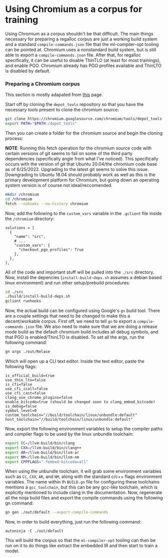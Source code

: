 # Using Chromium as a corpus for training

Using Chromium as a corpus shouldn't be that difficult. The main things
necessary for preparing a regalloc corpus are just a working build system
and a standard `compile-commands.json` file that the ml-compiler-opt
tooling can be pointed at. Chromium uses a nonstandard build system, but is
still able to export a `compile-commands.json` file. After that, for
regalloc specifically, it can be useful to disable ThinTLO (at least for
most trainings), and enable PGO. Chromium already has PGO profiles
available and ThinLTO is disabled by default.

### Preparing a Chromium corpus

This section is mostly adapated from [this](https://chromium.googlesource.com/chromium/src/+/main/docs/linux/build_instructions.md) page.

Start off by cloning the `depot_tools` repository so that you have the
necessary tools present to clone the chromium source:
```bash
git clone https://chromium.googlesource.com/chromium/tools/depot_tools.git
export PATH="$PATH:/depot_tools"
```
Then you can create a folder for the chromium source and begin the
cloning process:

**NOTE**: Running this fetch operation for the chromium source code
with certain versions of git seems to fail on some of the third party
dependencies (specifically angle from what I've noticed). This specifically
occurs with the version of git that Ubuntu 20.04/the chromium code base
as of 6/25/2022. Upgrading to the latest git seems to solve this issue.
Downgrading to Ubuntu 18.04 should probably work as well as this is the
primary development platform for Chromium, but going down an operating
system version is of course not ideal/reccomended.

```bash
mkdir /chromium
cd /chromium
fetch --nohooks --no-history chromium
```
Now, add the following to the `custom_vars` variable in the `.gclient` file 
inside the `/chromium` directory:
```
solutions = [
  {
    "name": "src",
    # ...
    "custom_vars": {
      "checkout_pgo_profiles": True
    },
  },
],
```
All of the code and important stuff will be pulled into the `./src`
directory. Now, install the depencies (`install-build-deps.sh` assumes
a debian based linux environment) and run other setup/prebuild procedures:
```bash
cd ./src
./build/install-build-deps.sh
gclient runhooks
```
Now, the actual build can be configured using Google's `gn` build tool.
There are a couple settings that need to be changed to make this a
decent/workable corpus. First off, we need to tell `gn` to export a
`compile-commands.json` file. We also need to make sure that we are doing
a release mode build as the default chromium build includes all debug
symbols, and that PGO is enabled/ThinLTO is disabled. To set all the args,
run the following command:
```bash
gn args ./out/Relase
```
Which will open up a CLI text editor. Inside the text editor, paste the
following flags:
```
is_official_build=true
use_thin_lto=false
is_cfi=false
use_cfi_icall=false
use_cfi_cast=false
clang_use_chrome_plugins=false
enable_bitcode=true (should be changed soon to clang_embed_bitcode)
is_debug=false
symbol_level=0
custom_toolchain="//build/toolchain/linux/unbundle:default"
host_toolchain="//build/toolchain/linux/unbundle:default"
```
Now, export the following environment variables to setup the compiler paths
and compiler flags to be used by the linux unbundle toolchain:
```bash
export CC=/llvm-build/bin/clang
export CXX=/llvm-build/bin/clang++
export AR=/llvm-build/bin/llvm-ar
export NM=/llvm-build/bin/llvm-nm
export CPPFLAGS="-fembed-bitcode=all"
```
When using the unbundle toolchain, it will grab some environment variables 
such as `CC`, `CXX`, `AR`, and `NM`, along with the standard c/c++ flags 
environment variables. The name within th `BUILD.gn` file for configuring 
these toolchains mentions a `gcc_toolchain`, but this can be any gcc-like 
toolchain, which is explicitly mentioned to include clang in the documentation.
Now, regenerate all the ninja build files and export the compile commands
using the following gn command:
```bash
gn gen ./out/default --export-compile-commands
```
Now, in order to build everything, just run the following command:
```
autoninja -C ./out/default
```
This will build the corpus so that the `ml-compiler-opt` tooling can
then be run on it to do things like extract the embedded IR and then start
to train a model.